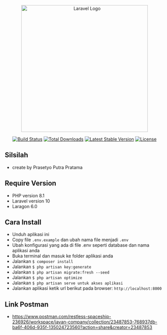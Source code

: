 <p align="center"><a href="https://laravel.com" target="_blank"><img src="https://raw.githubusercontent.com/laravel/art/master/logo-lockup/5%20SVG/2%20CMYK/1%20Full%20Color/laravel-logolockup-cmyk-red.svg" width="400" alt="Laravel Logo"></a></p>

<p align="center">
<a href="https://github.com/laravel/framework/actions"><img src="https://github.com/laravel/framework/workflows/tests/badge.svg" alt="Build Status"></a>
<a href="https://packagist.org/packages/laravel/framework"><img src="https://img.shields.io/packagist/dt/laravel/framework" alt="Total Downloads"></a>
<a href="https://packagist.org/packages/laravel/framework"><img src="https://img.shields.io/packagist/v/laravel/framework" alt="Latest Stable Version"></a>
<a href="https://packagist.org/packages/laravel/framework"><img src="https://img.shields.io/packagist/l/laravel/framework" alt="License"></a>
</p>

## Silsilah

-   create by Prasetyo Putra Pratama

## Require Version

-   PHP version 8.1
-   Laravel version 10
-   Laragon 6.0

## Cara Install

-   Unduh aplikasi ini
-   Copy file `.env.example` dan ubah nama file menjadi `.env`
-   Ubah konfigurasi yang ada di file .env seperti database dan nama aplikasi anda
-   Buka terminal dan masuk ke folder aplikasi anda
-   Jalankan `$ composer install`
-   Jalankan `$ php artisan key:generate`
-   Jalankan `$ php artisan migrate:fresh --seed`
-   Jalankan `$ php artisan optimize`
-   Jalankan `$ php artisan serve untuk akses aplikasi`
-   Jalankan aplikasi ketik url berikut pada browser: `http://localhost:8000`

## Link Postman

-   https://www.postman.com/restless-spaceship-236926/workspace/javan-company/collection/23487853-768937db-ba6f-406d-935f-135024723560?action=share&creator=23487853
